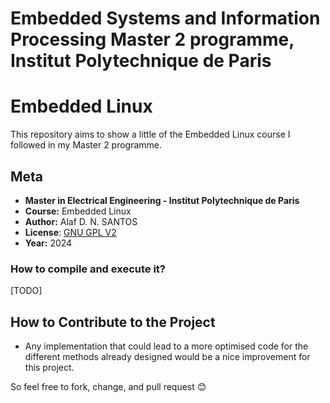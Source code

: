 # Embedded Systems and Information Processing Master 2 programme, Institut Polytechnique de Paris
# Embedded Linux

This repository aims to show a little of the Embedded Linux course I followed in my Master 2 programme.

## Meta
 * **Master in Electrical Engineering - Institut Polytechnique de Paris**
 * **Course:** Embedded Linux
 * **Author:** Alaf D. N. SANTOS
 * **License**: [GNU GPL V2](LICENSE)
 * **Year:** 2024

### How to compile and execute it?
[TODO]

## How to Contribute to the Project
- Any implementation that could lead to a more optimised code for the different methods already designed would be a nice improvement for this project. 

So feel free to fork, change, and pull request 😊
